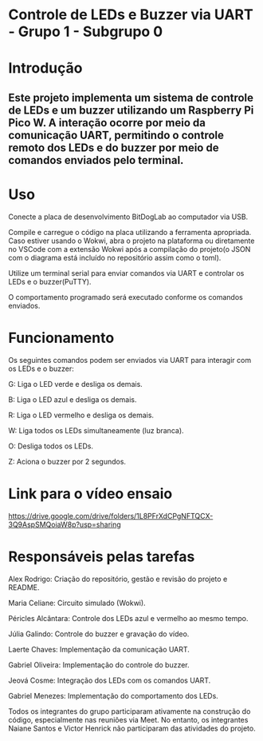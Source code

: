 # Controle de LEDs e Buzzer via UART - Grupo 1 - Subgrupo 0

# Introdução

## Este projeto implementa um sistema de controle de LEDs e um buzzer utilizando um Raspberry Pi Pico W. A interação ocorre por meio da comunicação UART, permitindo o controle remoto dos LEDs e do buzzer por meio de comandos enviados pelo terminal.

# Uso

Conecte a placa de desenvolvimento BitDogLab ao computador via USB.

Compile e carregue o código na placa utilizando a ferramenta apropriada. Caso  estiver usando o Wokwi, abra o projeto na plataforma ou diretamente no VSCode com a extensão Wokwi após a compilação do projeto(o JSON com o diagrama está incluído no repositório assim como o toml).

Utilize um terminal serial para enviar comandos via UART e controlar os LEDs e o buzzer(PuTTY).

O comportamento programado será executado conforme os comandos enviados.

# Funcionamento

Os seguintes comandos podem ser enviados via UART para interagir com os LEDs e o buzzer:

G: Liga o LED verde e desliga os demais.

B: Liga o LED azul e desliga os demais.

R: Liga o LED vermelho e desliga os demais.

W: Liga todos os LEDs simultaneamente (luz branca).

O: Desliga todos os LEDs.

Z: Aciona o buzzer por 2 segundos.

# Link para o vídeo ensaio

https://drive.google.com/drive/folders/1L8PFrXdCPgNFTQCX-3Q9AspSMQoiaW8p?usp=sharing


# Responsáveis pelas tarefas

Alex Rodrigo: Criação do repositório, gestão e revisão do projeto e README.

Maria Celiane: Circuito simulado (Wokwi).

Péricles Alcântara: Controle dos LEDs azul e vermelho ao mesmo tempo.

Júlia Galindo: Controle do buzzer e gravação do vídeo.

Laerte Chaves: Implementação da comunicação UART.

Gabriel Oliveira: Implementação do controle do buzzer.

Jeová Cosme: Integração dos LEDs com os comandos UART.

Gabriel Menezes: Implementação do comportamento dos LEDs.

Todos os integrantes do grupo participaram ativamente na construção do código, especialmente nas reuniões via Meet. No entanto, os integrantes Naiane Santos e Victor Henrick não participaram das atividades do projeto.

